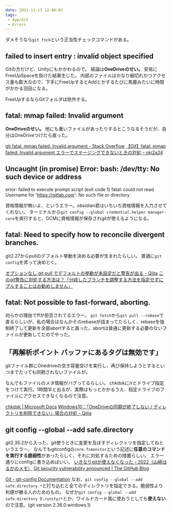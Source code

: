 ```yaml
---
date: 2021-11-13 12:46:02
tags:
 - App/Git
 - Errors
---
```


ダメそうなら`git fsck`という正当性チェックコマンドがある。

## failed to insert entry : invalid object specified
Gitの方だけど、Unityにもかかわるので。
結論は**OneDriveのせい。** 安易にFreeUpSpaceを掛けた結果生じた。
内部のファイルはかなり細切れかつアクセス量も膨大なので、下手にFreeUpするとAddとかするたびに馬鹿みたいに時間がかかる羽目になる。

FreeUpするならGitフォルダは除外する。

## fatal: mmap failed: Invalid argument
**OneDriveのせい。** 他にも重いファイルがあったりするとこうなるそうだが、自分はOneDriveつけたら直った。

[git fatal: mmap failed: Invalid argument - Stack Overflow](https://stackoverflow.com/questions/60322637/git-fatal-mmap-failed-invalid-argument)
[【Git】fatal: mmap failed: Invalid argument エラーでステージングできないときの対処 – oki2a24](https://oki2a24.com/2016/06/30/resolve-git-fatal-mmap-failed-invalid-argument-error/)

## Uncaught (in promise) Error: bash: /dev/tty: No such device or address
error: failed to execute prompt script (exit code 1)
fatal: could not read Username for 'https://gitlab.com': No such file or directory

資格情報が無いよ、というエラー。obsidian君はいちいち資格情報を入力させてくれない。
ターミナルから`git config --global credential.helper manager-core`を実行すると、GCMに資格情報が保存されgitが使えるようになる。

## fatal: Need to specify how to reconcile divergent branches.
git2.27からpullのデフォルト挙動を決める必要が生まれたらしい。
普通に`git config`を弄って決めとく。

[オプションなし git pull でデフォルトの挙動が未設定だと警告が出る - Qiita](https://qiita.com/toranokopg/items/f6340a69a60238f7d328)
[このgit警告に対処する方法は？「分岐したブランチを調整する方法を指定せずにプルすることはお勧めしません」](https://qastack.jp/programming/62653114/how-to-deal-with-this-git-warning-pulling-without-specifying-how-to-reconcile)

## fatal: Not possible to fast-forward, aborting.
何らかの理由でffが拒否されてるエラー。
`git fetch`から`git pull --rebase`で直るらしいが、私の場合はなんかそのrebaseが詰まってたらしく、rebaseを強制終了して更新を全部abortすると直った。abortは普通に更新する必要のないファイルが更新してたのでやった。

## 「再解析ポイント バッファにあるタグは無効です」
gitファイル群にOnedriveの空き容量空けを実行し、再び保持しようとするといつまでたっても同期されないファイルが。

なんでもファイルのメタ情報がバグってるらしい。
chkdskに/rとドライブ指定をつけて実行。1時間半と出るが、実際はもっとかかるうえ、指定ドライブのファイルにアクセスできなくなるので注意。

[chkdsk | Microsoft Docs](https://docs.microsoft.com/ja-jp/windows-server/administration/windows-commands/chkdsk)
[Windows10：「OneDriveの同期が終了しない / ディレクトリを削除できない」場合の対処 - Qiita](https://qiita.com/SFITB/items/3c2a4f1fa47345d1ee30)

##  git config --global --add safe.directory
git2.35.2から入った、git使うときに変更を及ぼすディレクトリを指定してねというエラー。
なんでもgitconfigの`core.fsmonitor`という記述に**任意のコマンドを実行する脆弱性**があったらしく、それに対処するための措置らしい。
エラー通りにconfigに書き込めばいい。
[いきなりgitが使えなくなった - 2022（山崎はるかのメモ）](http://www.nda.co.jp/memo/git_safe_directory/)
[Git security vulnerability announced | The GitHub Blog](https://github.blog/2022-04-12-git-security-vulnerability-announced/)

[Git - git-config Documentation](https://git-scm.com/docs/git-config#Documentation/git-config.txt-safedirectory)
なお、`git config --global --add safe.directory *`と打ち込むと全てのディレクトリを指定できる。脆弱性より利便が勝る人のためのもの。
なぜか`git config --global --add safe.directory D:/unity/*`とか、ワイルドカード風に使おうとしても**使えない**ので注意。(git version 2.36.0.windows.1)